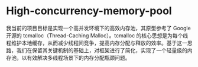 # High-concurrency-memory-pool
  我当前的项目目标是实现一个高并发环境下的高效内存池，其原型参考了 Google 开源的 tcmalloc（Thread-Caching Malloc）。tcmalloc 的核心思想是为每个线程维护本地缓存，从而减少线程间竞争，提高内存分配与释放的效率。基于这一思路，我们在保留其关键机制的基础上，对框架进行了简化，实现了一个轻量级的内存池，以有效解决多线程场景下的内存分配瓶颈问题。
